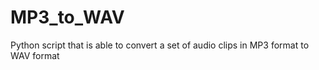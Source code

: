 # MP3_to_WAV
Python script that is able to convert a set of audio clips in MP3 format to WAV format
